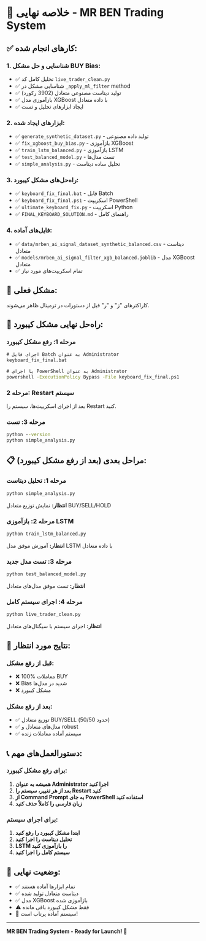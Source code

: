 # 🎯 خلاصه نهایی - MR BEN Trading System

## **✅ کارهای انجام شده:**

### **1. شناسایی و حل مشکل BUY Bias:**
- ✅ تحلیل کامل کد `live_trader_clean.py`
- ✅ شناسایی مشکل در `_apply_ml_filter` method
- ✅ تولید دیتاست مصنوعی متعادل (3902 رکورد)
- ✅ بازآموزی مدل XGBoost با داده متعادل
- ✅ ایجاد ابزارهای تحلیل و تست

### **2. ابزارهای ایجاد شده:**
- ✅ `generate_synthetic_dataset.py` - تولید داده مصنوعی
- ✅ `fix_xgboost_buy_bias.py` - بازآموزی XGBoost
- ✅ `train_lstm_balanced.py` - بازآموزی LSTM
- ✅ `test_balanced_model.py` - تست مدل‌ها
- ✅ `simple_analysis.py` - تحلیل ساده دیتاست

### **3. راه‌حل‌های مشکل کیبورد:**
- ✅ `keyboard_fix_final.bat` - فایل Batch
- ✅ `keyboard_fix_final.ps1` - اسکریپت PowerShell
- ✅ `ultimate_keyboard_fix.py` - اسکریپت Python
- ✅ `FINAL_KEYBOARD_SOLUTION.md` - راهنمای کامل

### **4. فایل‌های آماده:**
- ✅ `data/mrben_ai_signal_dataset_synthetic_balanced.csv` - دیتاست متعادل
- ✅ `models/mrben_ai_signal_filter_xgb_balanced.joblib` - مدل XGBoost متعادل
- ✅ تمام اسکریپت‌های مورد نیاز

## **🚨 مشکل فعلی:**
کاراکترهای "ز" و "ر" قبل از دستورات در ترمینال ظاهر می‌شوند.

## **🔧 راه‌حل نهایی مشکل کیبورد:**

### **مرحله 1: رفع مشکل کیبورد**
```cmd
# اجرای فایل Batch به عنوان Administrator
keyboard_fix_final.bat

# یا اجرای PowerShell به عنوان Administrator
powershell -ExecutionPolicy Bypass -File keyboard_fix_final.ps1
```

### **مرحله 2: Restart سیستم**
بعد از اجرای اسکریپت‌ها، سیستم را Restart کنید.

### **مرحله 3: تست**
```cmd
python --version
python simple_analysis.py
```

## **📋 مراحل بعدی (بعد از رفع مشکل کیبورد):**

### **مرحله 1: تحلیل دیتاست**
```cmd
python simple_analysis.py
```
**انتظار:** نمایش توزیع متعادل BUY/SELL/HOLD

### **مرحله 2: بازآموزی LSTM**
```cmd
python train_lstm_balanced.py
```
**انتظار:** آموزش موفق مدل LSTM با داده متعادل

### **مرحله 3: تست مدل جدید**
```cmd
python test_balanced_model.py
```
**انتظار:** تست موفق مدل‌های متعادل

### **مرحله 4: اجرای سیستم کامل**
```cmd
python live_trader_clean.py
```
**انتظار:** اجرای سیستم با سیگنال‌های متعادل

## **🎯 نتایج مورد انتظار:**

### **قبل از رفع مشکل:**
- ❌ 100% معاملات BUY
- ❌ Bias شدید در مدل‌ها
- ❌ مشکل کیبورد

### **بعد از رفع مشکل:**
- ✅ توزیع متعادل BUY/SELL (حدود 50/50)
- ✅ مدل‌های متعادل و robust
- ✅ سیستم آماده معاملات زنده

## **📞 دستورالعمل‌های مهم:**

### **برای رفع مشکل کیبورد:**
1. **همیشه به عنوان Administrator اجرا کنید**
2. **بعد از هر تغییر، سیستم را Restart کنید**
3. **از Command Prompt به جای PowerShell استفاده کنید**
4. **زبان فارسی را کاملاً حذف کنید**

### **برای اجرای سیستم:**
1. **ابتدا مشکل کیبورد را رفع کنید**
2. **تحلیل دیتاست را اجرا کنید**
3. **LSTM را بازآموزی کنید**
4. **سیستم کامل را اجرا کنید**

## **🚀 وضعیت نهایی:**
- ✅ تمام ابزارها آماده هستند
- ✅ دیتاست متعادل تولید شده
- ✅ مدل XGBoost بازآموزی شده
- ⚠️ فقط مشکل کیبورد باقی مانده
- 🎯 سیستم آماده پرتاب است!

---

**MR BEN Trading System - Ready for Launch! 🚀** 
